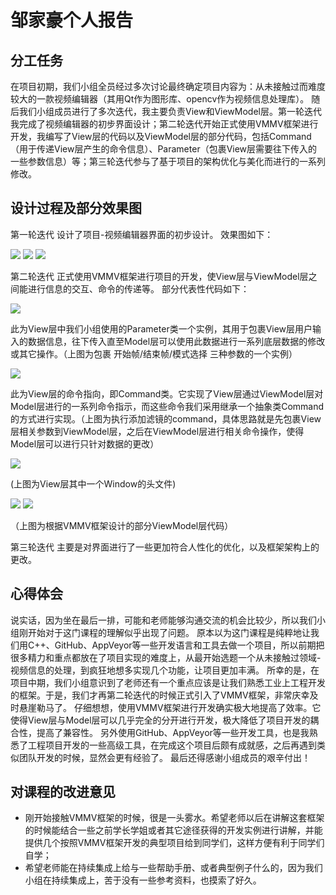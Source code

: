 # 邹家豪个人报告

## 分工任务

在项目初期，我们小组全员经过多次讨论最终确定项目内容为：从未接触过而难度较大的一款视频编辑器（其用Qt作为图形库、opencv作为视频信息处理库）。
随后我们小组成员进行了多次迭代，我主要负责View和ViewModel层。第一轮迭代我完成了视频编辑器的初步界面设计；第二轮迭代开始正式使用VMMV框架进行开发，我编写了View层的代码以及ViewModel层的部分代码，包括Command（用于传递View层产生的命令信息）、Parameter（包裹View层需要往下传入的一些参数信息）等；第三轮迭代参与了基于项目的架构优化与美化而进行的一系列修改。

## 设计过程及部分效果图

第一轮迭代
设计了项目-视频编辑器界面的初步设计。
效果图如下：

![](https://github.com/Waffle-Liu/MiniPremiere/raw/master/document/imgs_folder/Z1.png)
![](https://raw.githubusercontent.com/Waffle-Liu/MiniPremiere/blob/master/document/imgs_folder/Z2.PNG)
![](https://raw.githubusercontent.com/Waffle-Liu/MiniPremiere/blob/master/document/imgs_folder/Z3.PNG)

第二轮迭代
正式使用VMMV框架进行项目的开发，使View层与ViewModel层之间能进行信息的交互、命令的传递等。
部分代表性代码如下：

![](https://raw.githubusercontent.com/Waffle-Liu/MiniPremiere/blob/master/document/imgs_folder/Z4.PNG)

此为View层中我们小组使用的Parameter类一个实例，其用于包裹View层用户输入的数据信息，往下传入直至Model层可以使用此数据进行一系列底层数据的修改或其它操作。（上图为包裹 开始帧/结束帧/模式选择 三种参数的一个实例）

![](https://raw.githubusercontent.com/Waffle-Liu/MiniPremiere/blob/master/document/imgs_folder/Z5.PNG)

此为View层的命令指向，即Command类。它实现了View层通过ViewModel层对Model层进行的一系列命令指示，而这些命令我们采用继承一个抽象类Command的方式进行实现。（上图为执行添加滤镜的command，具体思路就是先包裹View层相关参数到ViewModel层，之后在ViewModel层进行相关命令操作，使得Model层可以进行只针对数据的更改）

![](https://raw.githubusercontent.com/Waffle-Liu/MiniPremiere/blob/master/document/imgs_folder/Z6.PNG)

(上图为View层其中一个Window的头文件)

![](https://raw.githubusercontent.com/Waffle-Liu/MiniPremiere/blob/master/document/imgs_folder/Z7.PNG)
![](https://raw.githubusercontent.com/Waffle-Liu/MiniPremiere/blob/master/document/imgs_folder/Z8.PNG)

（上图为根据VMMV框架设计的部分ViewModel层代码）

第三轮迭代
主要是对界面进行了一些更加符合人性化的优化，以及框架架构上的更改。

## 心得体会

说实话，因为坐在最后一排，可能和老师能够沟通交流的机会比较少，所以我们小组刚开始对于这门课程的理解似乎出现了问题。
原本以为这门课程是纯粹地让我们用C++、GitHub、AppVeyor等一些开发语言和工具去做一个项目，所以前期把很多精力和重点都放在了项目实现的难度上，从最开始选题一个从未接触过领域-视频信息的处理，到疯狂地想多实现几个功能，让项目更加丰满。
所幸的是，在项目中期，我们小组意识到了老师还有一个重点应该是让我们熟悉工业上工程开发的框架。于是，我们才再第二轮迭代的时候正式引入了VMMV框架，非常庆幸及时悬崖勒马了。
仔细想想，使用VMMV框架进行开发确实极大地提高了效率。它使得View层与Model层可以几乎完全的分开进行开发，极大降低了项目开发的耦合性，提高了兼容性。
另外使用GitHub、AppVeyor等一些开发工具，也是我熟悉了工程项目开发的一些高级工具，在完成这个项目后颇有成就感，之后再遇到类似团队开发的时候，显然会更有经验了。
最后还得感谢小组成员的艰辛付出！

## 对课程的改进意见

- 刚开始接触VMMV框架的时候，很是一头雾水。希望老师以后在讲解这套框架的时候能结合一些之前学长学姐或者其它途径获得的开发实例进行讲解，并能提供几个按照VMMV框架开发的典型项目给到同学们，这样方便有利于同学们自学；
- 希望老师能在持续集成上给与一些帮助手册、或者典型例子什么的，因为我们小组在持续集成上，苦于没有一些参考资料，也摸索了好久。
